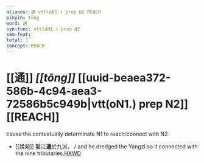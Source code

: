 ```yaml
---
aliases: 通 vtt(oN1.) prep N2 REACH
pinyin: tōng
word: 通
syn-func: vtt(oN1.) prep N2
sem-feat: 
total: 1
concept: REACH 
---
```

# [[通]] *[[tōng]]*  [[uuid-beaea372-586b-4c94-aea3-72586b5c949b|vtt(oN1.) prep N2]] [[REACH]]
cause the contextually determinate N1 to reach/connect with N2
 - [[說苑]] 鑿江**通**於九派， / and he dredged the Yangzi so it connected with the nine tributaries,[HXWD](https://hxwd.org/textview.html?location=CH1a0907_CHANT_001-9a.8)
